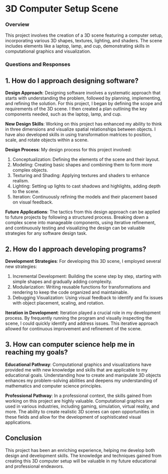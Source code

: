 # 3D Computer Setup Scene
### Overview
This project involves the creation of a 3D scene featuring a computer setup, incorporating various 3D shapes, textures, lighting, and shaders. The scene includes elements like a laptop, lamp, and cup, demonstrating skills in computational graphics and visualization.

### Questions and Responses
## 1. How do I approach designing software?
**Design Approach**: 
Designing software involves a systematic approach that starts with understanding the problem, followed by planning, implementing, and refining the solution. For this project, I began by defining the scope and requirements of the 3D scene. I then created a plan outlining the key components needed, such as the laptop, lamp, and cup.

**New Design Skills**: 
Working on this project has enhanced my ability to think in three dimensions and visualize spatial relationships between objects. I have also developed skills in using transformation matrices to position, scale, and rotate objects within a scene.

**Design Process**: 
My design process for this project involved:

1. Conceptualization: Defining the elements of the scene and their layout.
1. Modeling: Creating basic shapes and combining them to form more complex objects.
3. Texturing and Shading: Applying textures and shaders to enhance realism.
4. Lighting: Setting up lights to cast shadows and highlights, adding depth to the scene.
5. Iteration: Continuously refining the models and their placement based on visual feedback.

**Future Applications**: 
The tactics from this design approach can be applied to future projects by following a structured process. Breaking down a complex scene into manageable components, using iterative refinement, and continuously testing and visualizing the design can be valuable strategies for any software design task.

## 2. How do I approach developing programs?
**Development Strategies**: 
For developing this 3D scene, I employed several new strategies:

1. Incremental Development: Building the scene step by step, starting with simple shapes and gradually adding complexity.
2. Modularization: Writing reusable functions for transformations and rendering to keep the code organized and maintainable.
3. Debugging Visualization: Using visual feedback to identify and fix issues with object placement, scaling, and rotation.

**Iteration in Development**: 
Iteration played a crucial role in my development process. By frequently running the program and visually inspecting the scene, I could quickly identify and address issues. This iterative approach allowed for continuous improvement and refinement of the scene.

## 3. How can computer science help me in reaching my goals?
**Educational Pathway**: 
Computational graphics and visualizations have provided me with new knowledge and skills that are applicable to my educational goals. Understanding how to create and manipulate 3D objects enhances my problem-solving abilities and deepens my understanding of mathematics and computer science principles.

**Professional Pathway**:
In a professional context, the skills gained from working on this project are highly valuable. Computational graphics are used in various industries, including gaming, simulation, virtual reality, and more. The ability to create realistic 3D scenes can open opportunities in these fields and allow for the development of sophisticated visual applications.

## Conclusion
This project has been an enriching experience, helping me develop both design and development skills. The knowledge and techniques gained from creating this 3D computer setup will be valuable in my future educational and professional endeavors.


